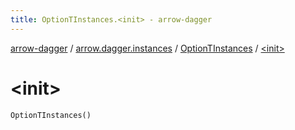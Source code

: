 ```yaml
---
title: OptionTInstances.<init> - arrow-dagger
---
```


[arrow-dagger](../../index.html) / [arrow.dagger.instances](../index.html) / [OptionTInstances](index.html) / [&lt;init&gt;](./-init-.html)

# &lt;init&gt;

`OptionTInstances()`